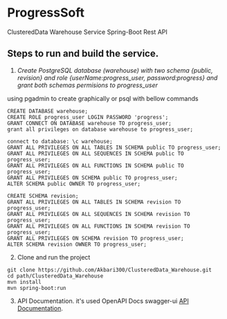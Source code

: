 
# ProgressSoft
ClusteredData Warehouse Service Spring-Boot Rest API

## Steps to run and build the service.

1. *Create PostgreSQL database (warehouse) with two schema {public, revision} and role {userName:progress_user, password:progress} and grant both schemas permisions to progress_user*

using pgadmin to create graphically or psql with bellow commands 
 
 ```
CREATE DATABASE warehouse;
CREATE ROLE progress_user LOGIN PASSWORD 'progress';
GRANT CONNECT ON DATABASE warehouse TO progress_user;
grant all privileges on database warehouse to progress_user; 
  
connect to database: \c warehouse;
GRANT ALL PRIVILEGES ON ALL TABLES IN SCHEMA public TO progress_user;
GRANT ALL PRIVILEGES ON ALL SEQUENCES IN SCHEMA public TO progress_user;
GRANT ALL PRIVILEGES ON ALL FUNCTIONS IN SCHEMA public TO progress_user;
GRANT ALL PRIVILEGES ON SCHEMA public TO progress_user;
ALTER SCHEMA public OWNER TO progress_user;

CREATE SCHEMA revision;
GRANT ALL PRIVILEGES ON ALL TABLES IN SCHEMA revision TO progress_user;
GRANT ALL PRIVILEGES ON ALL SEQUENCES IN SCHEMA revision TO progress_user;
GRANT ALL PRIVILEGES ON ALL FUNCTIONS IN SCHEMA revision TO progress_user;
GRANT ALL PRIVILEGES ON SCHEMA revision TO progress_user;
ALTER SCHEMA revision OWNER TO progress_user;
```

2. Clone and run the project
```
git clone https://github.com/Akbari300/ClusteredData_Warehouse.git
cd path/ClusteredData_Warehouse
mvn install
mvn spring-boot:run
```

3. API Documentation. it's used OpenAPI Docs swagger-ui  [API Documentation](http://localhost:8090/warehouse.html). 


<!-- ## To run the service in multiple instances 
in case of to scale up the application to be able to run in multiple instances, one of the solution is implementing Messaging Queue Architecture 
Particularly using RabbitMQ 
the concept of producing/consuming message from broker(message queue), that load balance between workers. 
each client send requets to message queue and consumers process the message.  to ensure data consistency one of the way is that spring-boot has notation like @transactional implmented in makeTransaction() method. it ensure Atomicity in transaction.   -->
